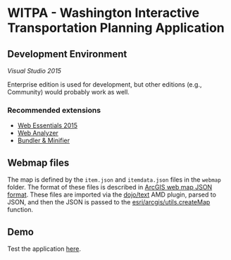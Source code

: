 WITPA - Washington Interactive Transportation Planning Application
==================================================================

## Development Environment ##

*Visual Studio 2015*

Enterprise edition is used for development, but other editions (e.g., Community) would probably work as well.

### Recommended extensions ###

* [Web Essentials 2015]
* [Web Analyzer]
* [Bundler & Minifier]

## Webmap files ##

The map is defined by the `item.json` and `itemdata.json` files in the `webmap` folder. 
The format of these files is described in [ArcGIS web map JSON format]. These files are
imported via the [dojo/text] AMD plugin, parsed to JSON, and then the JSON is passed to
the [esri/arcgis/utils.createMap] function.

## Demo ##

Test the application [here](http://wsdot-gis.github.io/WITPA/).

[ArcGIS web map JSON format]:http://resources.arcgis.com/en/help/arcgis-web-map-json/
[Bundler & Minifier]:https://visualstudiogallery.msdn.microsoft.com/9ec27da7-e24b-4d56-8064-fd7e88ac1c40
[dojo/text]:https://dojotoolkit.org/reference-guide/dojo/text.html
[esri/arcgis/utils.createMap]:https://developers.arcgis.com/javascript/jsapi/esri.arcgis.utils-amd.html#createmap
[Web Analyzer]:https://visualstudiogallery.msdn.microsoft.com/6edc26d4-47d8-4987-82ee-7c820d79be1d
[Web Essentials 2015]:http://vswebessentials.com/
